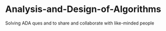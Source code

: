 # Analysis-and-Design-of-Algorithms
Solving ADA ques and to share and collaborate with like-minded people
